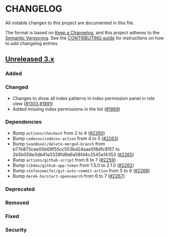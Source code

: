 # CHANGELOG
All notable changes to this project are documented in this file.

The format is based on [Keep a Changelog](https://keepachangelog.com/en/1.0.0/), and this project adheres to the [Semantic Versioning](https://semver.org/spec/v2.0.0.html). See the [CONTRIBUTING guide](./CONTRIBUTING.md#Changelog) for instructions on how to add changelog entries.

## [Unreleased 3.x]
### Added


### Changed
- Changes to show all index patterns in index permission panel in role view ([#1303](https://github.com/opensearch-project/security-dashboards-plugin/issues/1303),[#1891](https://github.com/opensearch-project/security-dashboards-plugin/issues/1891))
- Added missing index permissions in the list ([#1969](https://github.com/opensearch-project/security-dashboards-plugin/issues/1969))

### Dependencies
- Bump `actions/checkout` from 2 to 4 ([#2260](https://github.com/opensearch-project/security-dashboards-plugin/pull/2260))
- Bump `codecov/codecov-action` from 4 to 5 ([#2263](https://github.com/opensearch-project/security-dashboards-plugin/pull/2263))
- Bump `SvanBoxel/delete-merged-branch` from b77e873cee00b09f55cc553bd24aae5f8dfc9157 to 2b5b058e3db41a3328fd9a6a58fd4c2545a14353 ([#2265](https://github.com/opensearch-project/security-dashboards-plugin/pull/2265))
- Bump `actions/github-script` from 6 to 7 ([#2259](https://github.com/opensearch-project/security-dashboards-plugin/pull/2259))
- Bump `tibdex/github-app-token` from 1.5.0 to 2.1.0 ([#2262](https://github.com/opensearch-project/security-dashboards-plugin/pull/2262))
- Bump `stefanzweifel/git-auto-commit-action` from 5 to 6 ([#2268](https://github.com/opensearch-project/security-dashboards-plugin/pull/2268))
- Bump `derek-ho/start-opensearch` from 6 to 7 ([#2267](https://github.com/opensearch-project/security-dashboards-plugin/pull/2267))

### Deprecated

### Removed

### Fixed

### Security

[Unreleased 3.x]: https://github.com/opensearch-project/security-dashboards-plugin/compare/3.0...main
